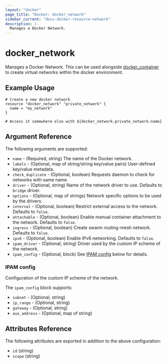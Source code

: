 ```yaml
---
layout: "docker"
page_title: "Docker: docker_network"
sidebar_current: "docs-docker-resource-network"
description: |-
  Manages a Docker Network.
---
```


# docker\_network

Manages a Docker Network. This can be used alongside
[docker\_container](/docs/providers/docker/r/container.html)
to create virtual networks within the docker environment.

## Example Usage

```hcl
# Create a new docker network
resource "docker_network" "private_network" {
  name = "my_network"
}

# Access it somewhere else with ${docker_network.private_network.name}

```

## Argument Reference

The following arguments are supported:

* `name` - (Required, string) The name of the Docker network.
* `labels` - (Optional, map of string/string key/value pairs) User-defined key/value metadata.
* `check_duplicate` - (Optional, boolean) Requests daemon to check for networks
  with same name.
* `driver` - (Optional, string) Name of the network driver to use. Defaults to
  `bridge` driver.
* `options` - (Optional, map of strings) Network specific options to be used by
  the drivers.
* `internal` - (Optional, boolean) Restrict external access to the network.
  Defaults to `false`.
* `attachable` - (Optional, boolean) Enable manual container attachment to the network.
  Defaults to `false`.
* `ingress` - (Optional, boolean) Create swarm routing-mesh network.
  Defaults to `false`.
* `ipv6` - (Optional, boolean) Enable IPv6 networking.
  Defaults to `false`.
* `ipam_driver` - (Optional, string) Driver used by the custom IP scheme of the
  network.
* `ipam_config` - (Optional, block) See [IPAM config](#ipam_config) below for
  details.

<a id="ipam_config"></a>
### IPAM config
Configuration of the custom IP scheme of the network.

The `ipam_config` block supports:

* `subnet` - (Optional, string)
* `ip_range` - (Optional, string)
* `gateway` - (Optional, string)
* `aux_address` - (Optional, map of string)

## Attributes Reference

The following attributes are exported in addition to the above configuration:

* `id` (string)
* `scope` (string)
